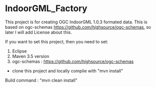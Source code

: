 # IndoorGML_Factory


This project is for creating OGC IndoorGML 1.0.3 formated data.
This is based on ogc-schemas https://github.com/highsource/ogc-schemas, so later I will add License about this. 


If you want to set this project, then you need to set: 
1) Eclipse
2) Maven 3.5 version
3) ogc-schemas : https://github.com/highsource/ogc-schemas 
  - clone this project and locally complie with "mvn install"

Build command : "mvn clean install"

